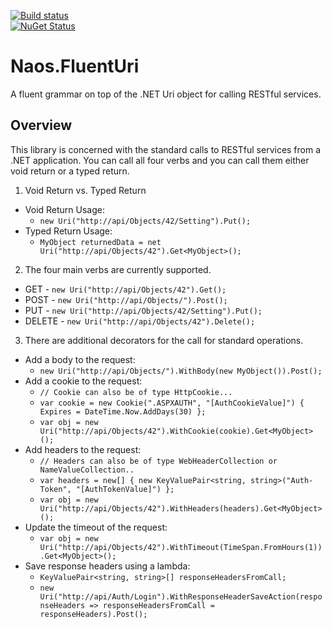 [![Build status](https://ci.appveyor.com/api/projects/status/github/NaosFramework/Naos.FluentUri?branch=master&svg=true)](https://ci.appveyor.com/project/NaosLLC/naos-fluenturi)
<br/> 
[![NuGet Status](http://nugetstatus.com/Naos.FluentUri.png)](http://nugetstatus.com/packages/Naos.FluentUri)

Naos.FluentUri
=============
A fluent grammar on top of the .NET Uri object for calling RESTful services.

Overview
--------
This library is concerned with the standard calls to RESTful services from a .NET application.  You can call all four verbs and you can call them either void return or a typed return.

1. Void Return vs. Typed Return
 - Void Return Usage:
     - `new Uri("http://api/Objects/42/Setting").Put();`
 - Typed Return Usage: 
     - `MyObject returnedData = net Uri("http://api/Objects/42").Get<MyObject>();`

2. The four main verbs are currently supported.
 - GET - `new Uri("http://api/Objects/42").Get();`
 - POST - `new Uri("http://api/Objects/").Post();`
 - PUT - `new Uri("http://api/Objects/42/Setting").Put();`
 - DELETE - `new Uri("http://api/Objects/42").Delete();`

3. There are additional decorators for the call for standard operations.
 - Add a body to the request:
     - `new Uri("http://api/Objects/").WithBody(new MyObject()).Post();`
 - Add a cookie to the request:
     - `// Cookie can also be of type HttpCookie...`
     - `var cookie = new Cookie(".ASPXAUTH", "[AuthCookieValue]") { Expires = DateTime.Now.AddDays(30) };`
     - `var obj = new Uri("http://api/Objects/42").WithCookie(cookie).Get<MyObject>();`
 - Add headers to the request:
     - `// Headers can also be of type WebHeaderCollection or NameValueCollection..`
     - `var headers = new[] { new KeyValuePair<string, string>("Auth-Token", "[AuthTokenValue]") };`
     - `var obj = new Uri("http://api/Objects/42").WithHeaders(headers).Get<MyObject>();`
 - Update the timeout of the request:
     - `var obj = new Uri("http://api/Objects/42").WithTimeout(TimeSpan.FromHours(1)).Get<MyObject>();`
 - Save response headers using a lambda:
     - `KeyValuePair<string, string>[] responseHeadersFromCall;`
     - `new Uri("http://api/Auth/Login").WithResponseHeaderSaveAction(responseHeaders => responseHeadersFromCall = responseHeaders).Post();`
